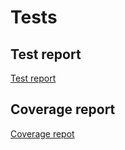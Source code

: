 # Tests

## Test report
<a href="/static/tests/">Test report</a>

## Coverage report
<a href="/static/coverage/">Coverage repot</a>